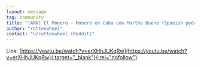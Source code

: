```yaml
---
layout: message
tag: community
title: "[ANN] El Monero - Monero en Cuba con Martha Bueno (Spanish podcast)"
author: "rottenwheel"	
contact: "u/rottenwheel (Reddit)"
---
```


Link: [https://yewtu.be/watch?v=erXHhJUKqRw](https://youtu.be/watch?v=erXHhJUKqRw){:target="_blank"}{:rel="nofollow"}
